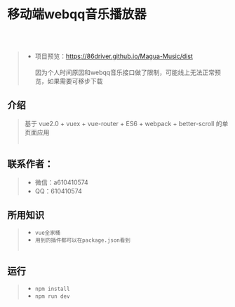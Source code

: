 # 移动端webqq音乐播放器
</br></br>
>* 项目预览：https://86driver.github.io/Magua-Music/dist </br></br>
  因为个人时间原因和webqq音乐接口做了限制，可能线上无法正常预览，如果需要可移步下载

## 介绍
> 基于 vue2.0 + vuex + vue-router + ES6 + webpack + better-scroll 的单页面应用  </br></br>

## 联系作者：
>* 微信：a610410574
>* QQ：610410574

## 所用知识
>* `vue全家桶`
>* `用到的插件都可以在package.json看到`
</br></br>

## 运行
>* `npm install`
>* `npm run dev`
